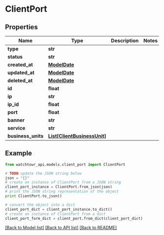 # ClientPort


## Properties
Name | Type | Description | Notes
------------ | ------------- | ------------- | -------------
**type** | **str** |  | 
**status** | **str** |  | 
**created_at** | [**ModelDate**](ModelDate.md) |  | 
**updated_at** | [**ModelDate**](ModelDate.md) |  | 
**deleted_at** | [**ModelDate**](ModelDate.md) |  | 
**id** | **float** |  | 
**ip** | **str** |  | 
**ip_id** | **float** |  | 
**port** | **float** |  | 
**banner** | **str** |  | 
**service** | **str** |  | 
**business_units** | [**List[ClientBusinessUnit]**](ClientBusinessUnit.md) |  | 

## Example

```python
from watchtowr_api.models.client_port import ClientPort

# TODO update the JSON string below
json = "{}"
# create an instance of ClientPort from a JSON string
client_port_instance = ClientPort.from_json(json)
# print the JSON string representation of the object
print ClientPort.to_json()

# convert the object into a dict
client_port_dict = client_port_instance.to_dict()
# create an instance of ClientPort from a dict
client_port_form_dict = client_port.from_dict(client_port_dict)
```
[[Back to Model list]](../README.md#documentation-for-models) [[Back to API list]](../README.md#documentation-for-api-endpoints) [[Back to README]](../README.md)


